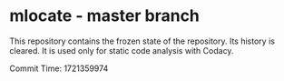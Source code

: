 # mlocate - master branch

This repository contains the frozen state of the repository.
Its history is cleared. It is used only for static code
analysis with Codacy.

Commit Time: 1721359974